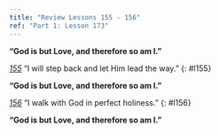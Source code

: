```yaml
---
title: "Review Lessons 155 - 156"
ref: "Part 1: Lesson 173"
---
```


**“God is but Love, and therefore so am I.”**

[*155*](/acim/workbook/l155/?r=1) “I will step back and let Him lead the way.”
{: #l155}

**“God is but Love, and therefore so am I.”**

[*156*](/acim/workbook/l156/?r=1) “I walk with God in perfect holiness.”
{: #l156}

**“God is but Love, and therefore so am I.”**


